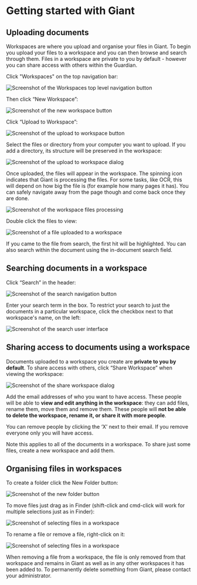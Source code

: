 # Getting started with Giant

## Uploading documents

Workspaces are where you upload and organise your files in Giant. To begin you upload your files to a workspace and you can then browse and search through them. Files in a workspace are private to you by default - however you can share access with others within the Guardian.

Click "Workspaces" on the top navigation bar:

![Screenshot of the Workspaces top level navigation button](images/user_quickstart/01_workspaces_navigation.png)

Then click “New Workspace”:

![Screenshot of the new workspace button](images/user_quickstart/02_new_workspace.png)

Click “Upload to Workspace”:

![Screenshot of the upload to workspace button](images/user_quickstart/03_upload_to_workspace.png)

Select the files or directory from your computer you want to upload. If you add a directory, its structure will be preserved in the workspace:

![Screenshot of the upload to workspace dialog](images/user_quickstart/04_upload_to_workspace_dialog.png)

Once uploaded, the files will appear in the workspace. The spinning icon indicates that Giant is processing the files. For some tasks, like OCR, this will depend on how big the file is (for example how many pages it has). You can safely navigate away from the page though and come back once they are done.

![Screenshot of the workspace files processing](images/user_quickstart/05_workspace_processing.png)

Double click the files to view:

![Screenshot of a file uploaded to a workspace](images/user_quickstart/06_uploaded_file.png)

If you came to the file from search, the first hit will be highlighted. You can also search within the document using the in-document search field.

## Searching documents in a workspace

Click “Search” in the header:

![Screenshot of the search navigation button](images/user_quickstart/07_search_navigation.png)

Enter your search term in the box. To restrict your search to just the documents in a particular workspace, click the checkbox next to that workspace's name, on the left:

![Screenshot of the search user interface](images/user_quickstart/08_search.png)

## Sharing access to documents using a workspace

Documents uploaded to a workspace you create are **private to you by default**. To share access with others, click “Share Workspace” when viewing the workspace:

![Screenshot of the share workspace dialog](images/user_quickstart/09_share_workspace.png)

Add the email addresses of who you want to have access. These people will be able to **view and edit anything in the workspace**: they can add files, rename them, move them and remove them. These people will **not be able to delete the workspace, rename it, or share it with more people**.

You can remove people by clicking the ‘X’ next to their email. If you remove everyone only you will have access.

Note this applies to all of the documents in a workspace. To share just some files, create a new workspace and add them.

## Organising files in workspaces

To create a folder click the New Folder button:

![Screenshot of the new folder button](images/user_quickstart/10_new_folder.png)

To move files just drag as in Finder (shift-click and cmd-click will work for multiple selections just as in Finder):

![Screenshot of selecting files in a workspace](images/user_quickstart/11_select_files.png)

To rename a file or remove a file, right-click on it:

![Screenshot of selecting files in a workspace](images/user_quickstart/12_file_context_menu.png)

When removing a file from a workspace, the file is only removed from that workspace and remains in Giant as well as in any other workspaces it has been added to. To permanently delete something from Giant, please contact your administrator.
